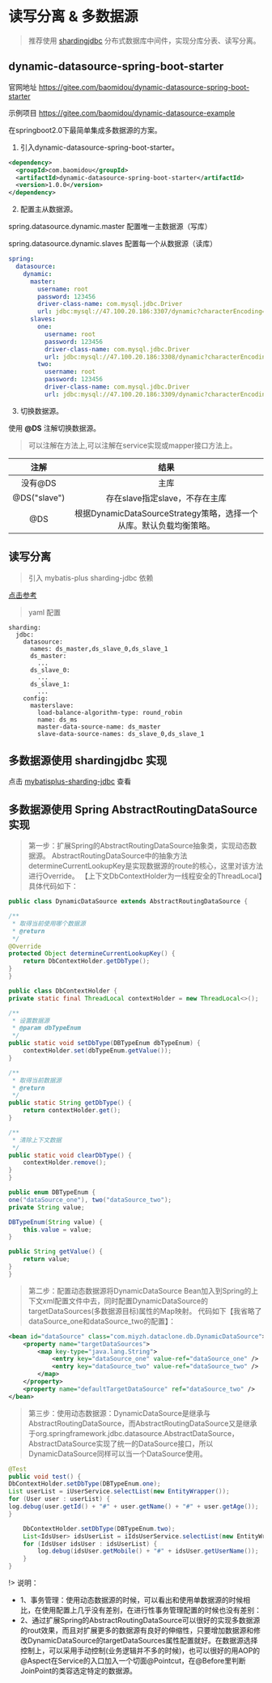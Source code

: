 # 读写分离 & 多数据源

> 推荐使用 [shardingjdbc](http://shardingjdbc.io/index_zh.html) 分布式数据库中间件，实现分库分表、读写分离。

## dynamic-datasource-spring-boot-starter 

官网地址 https://gitee.com/baomidou/dynamic-datasource-spring-boot-starter

示例项目 https://gitee.com/baomidou/dynamic-datasource-example

在springboot2.0下最简单集成多数据源的方案。

1. 引入dynamic-datasource-spring-boot-starter。

```xml
<dependency>
  <groupId>com.baomidou</groupId>
  <artifactId>dynamic-datasource-spring-boot-starter</artifactId>
  <version>1.0.0</version>
</dependency>
```
2. 配置主从数据源。

spring.datasource.dynamic.master 配置唯一主数据源（写库）

spring.datasource.dynamic.slaves 配置每一个从数据源（读库）

```yaml
spring:
  datasource:
    dynamic:
      master:
        username: root
        password: 123456
        driver-class-name: com.mysql.jdbc.Driver
        url: jdbc:mysql://47.100.20.186:3307/dynamic?characterEncoding=utf8&useSSL=false
      slaves:
        one:
          username: root
          password: 123456
          driver-class-name: com.mysql.jdbc.Driver
          url: jdbc:mysql://47.100.20.186:3308/dynamic?characterEncoding=utf8&useSSL=false
        two:
          username: root
          password: 123456
          driver-class-name: com.mysql.jdbc.Driver
          url: jdbc:mysql://47.100.20.186:3309/dynamic?characterEncoding=utf8&useSSL=false
```

3. 切换数据源。

使用 **@DS**  注解切换数据源。

> 可以注解在方法上,可以注解在service实现或mapper接口方法上。

|     注解     |                             结果                             |
| :----------: | :----------------------------------------------------------: |
|   没有@DS    |                             主库                             |
| @DS("slave") |                存在slave指定slave，不存在主库                |
|     @DS      | 根据DynamicDataSourceStrategy策略，选择一个从库。默认负载均衡策略。 |


## 读写分离

> 引入 mybatis-plus sharding-jdbc 依赖

[点击参考](https://gitee.com/nieqiurong/spring-boot-plus-kotlin)


> yaml 配置
```
sharding:
  jdbc:
    datasource:
      names: ds_master,ds_slave_0,ds_slave_1
      ds_master:
        ...
      ds_slave_0:
        ...
      ds_slave_1:
        ...
    config:
      masterslave:
        load-balance-algorithm-type: round_robin
        name: ds_ms
        master-data-source-name: ds_master
        slave-data-source-names: ds_slave_0,ds_slave_1
```


## 多数据源使用 shardingjdbc 实现

点击 [mybatisplus-sharding-jdbc](https://gitee.com/baomidou/mybatisplus-sharding-jdbc) 查看


## 多数据源使用 Spring AbstractRoutingDataSource 实现

>  第一步：扩展Spring的AbstractRoutingDataSource抽象类，实现动态数据源。
AbstractRoutingDataSource中的抽象方法determineCurrentLookupKey是实现数据源的route的核心，这里对该方法进行Override。
【上下文DbContextHolder为一线程安全的ThreadLocal】具体代码如下：

```java
public class DynamicDataSource extends AbstractRoutingDataSource {

/**
 * 取得当前使用哪个数据源
 * @return
 */
@Override
protected Object determineCurrentLookupKey() {
    return DbContextHolder.getDbType();
}
}

public class DbContextHolder {
private static final ThreadLocal contextHolder = new ThreadLocal<>();

/**
 * 设置数据源
 * @param dbTypeEnum
 */
public static void setDbType(DBTypeEnum dbTypeEnum) {
    contextHolder.set(dbTypeEnum.getValue());
}

/**
 * 取得当前数据源
 * @return
 */
public static String getDbType() {
    return contextHolder.get();
}

/**
 * 清除上下文数据
 */
public static void clearDbType() {
    contextHolder.remove();
}
}

public enum DBTypeEnum {
one("dataSource_one"), two("dataSource_two");
private String value;

DBTypeEnum(String value) {
    this.value = value;
}

public String getValue() {
    return value;
}
}
```

> 第二步：配置动态数据源将DynamicDataSource Bean加入到Spring的上下文xml配置文件中去，同时配置DynamicDataSource的targetDataSources(多数据源目标)属性的Map映射。 代码如下【我省略了dataSource_one和dataSource_two的配置】：

```xml
<bean id="dataSource" class="com.miyzh.dataclone.db.DynamicDataSource">
    <property name="targetDataSources">
        <map key-type="java.lang.String">
            <entry key="dataSource_one" value-ref="dataSource_one" />
            <entry key="dataSource_two" value-ref="dataSource_two" />
        </map>
    </property>
    <property name="defaultTargetDataSource" ref="dataSource_two" />
</bean>
```

> 第三步：使用动态数据源：DynamicDataSource是继承与AbstractRoutingDataSource，而AbstractRoutingDataSource又是继承于org.springframework.jdbc.datasource.AbstractDataSource，AbstractDataSource实现了统一的DataSource接口，所以DynamicDataSource同样可以当一个DataSource使用。

```java
@Test 
public void test() {
DbContextHolder.setDbType(DBTypeEnum.one);
List userList = iUserService.selectList(new EntityWrapper());
for (User user : userList) {
log.debug(user.getId() + "#" + user.getName() + "#" + user.getAge());
}

    DbContextHolder.setDbType(DBTypeEnum.two);
    List<IdsUser> idsUserList = iIdsUserService.selectList(new EntityWrapper<IdsUser>());
    for (IdsUser idsUser : idsUserList) {
        log.debug(idsUser.getMobile() + "#" + idsUser.getUserName());
    }
}  
```

!> 说明：
- 1、事务管理：使用动态数据源的时候，可以看出和使用单数据源的时候相比，在使用配置上几乎没有差别，在进行性事务管理配置的时候也没有差别：
- 2、通过扩展Spring的AbstractRoutingDataSource可以很好的实现多数据源的rout效果，而且对扩展更多的数据源有良好的伸缩性，只要增加数据源和修改DynamicDataSource的targetDataSources属性配置就好。在数据源选择控制上，可以采用手动控制(业务逻辑并不多的时候)，也可以很好的用AOP的@Aspect在Service的入口加入一个切面@Pointcut，在@Before里判断JoinPoint的类容选定特定的数据源。

